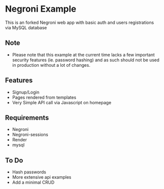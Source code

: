 Negroni Example
===============

This is an forked Negroni web app with basic auth and users registrations via MySQL database


Note
----------
- Please note that this example at the current time lacks a few important security features (ie. password hashing) 
and as such should not be used in production without a lot of changes.

Features
----------
* Signup/Login
* Pages rendered from templates
* Very Simple API call via Javascript on homepage

Requirements
-----------

* Negroni
* Negroni-sessions
* Render
* mysql

To Do
-----------

* Hash passwords
* More extensive api examples
* Add a minimal CRUD


